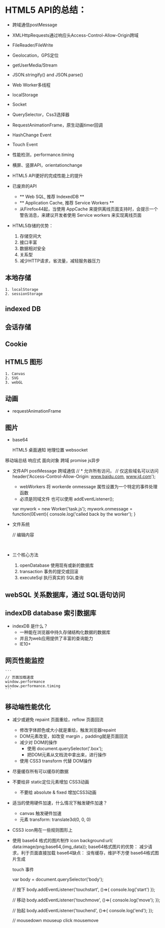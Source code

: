 
# HTML5 API的总结：
- 跨域通信postMessage

- XMLHttpRequests通过响应头Access-Control-Allow-Origin跨域

- FileReader/FileWrite

- Geolocation，GPS定位

- getUserMedia/Stream

- JSON.stringify() and JSON.parse()

- Web Worker多线程

- localStorage

- Socket

- QuerySelector，Css3选择器

- RequestAnimationFrame，原生动画timer回调

- HashChange Event

- Touch Event

- 性能检测，performance.timing

- 横屏、竖屏API，orientationchange
- HTML5 API更好的完成性能上的提升
- 已废弃的API
    + ** Web SQL, 推荐 IndexedDB **
    + ** Application Cache, 推荐 Service Workers **
    + 从Firefox44起，当使用 AppCache 来提供离线页面支持时，会提示一个警告消息，来建议开发者使用 Service workers 来实现离线页面

- HTML5存储的优势：
    1. 存储空间大
    2. 接口丰富
    3. 数据相对安全
    4. 关系型
    5. 减少HTTP请求，省流量，减轻服务器压力

## 本地存储
    1. localStorage
    2. sessionStorage

## indexed DB


## 会话存储

## Cookie

## HTML5 图形
    1. Canvas
    2. SVG
    3. webGL

## 动画
- requestAnimationFrame

## 图片
- base64

    HTML5 桌面通知
    地理位置
    websocket

移动端总结
响应式
面向对象
跨域
promise
js异步


- 文件API
    postMessage 跨域通信
    // * 允许所有访问，
    // 仅这些域名可以访问
    header('Access-Control-Allow-Origin: www.baidu.com, www.jd.com');


    + webWorkers
   将 workerde onmessage 属性设置为一个特定的事件处理函数
    - 必须是同域文件
   也可以使用 addEventListener();

    var mywork = new Worker('task.js');
    mywork.onmessage = function(0Event){
        console.log('called back by the worker');
    }

- 文件系统

    // 编辑内容
    <div contenteditable="true"> </div>


- 三个核心方法
    1. openDatabase 使用现有或新的数据库
    2. transaction 事务的提交或回滚
    3. executeSql 执行真实的 SQL查询


## webSQL 关系数据库，通过 SQL语句访问

## indexDB database 索引数据库
- indexDB 是什么？
    + 一种能在浏览器中持久存储结构化数据的数据库
    + 并且为web应用提供了丰富的查询能力
    + IE10+







## 网页性能监控
    ```
    // 页面加载速度
    window.performance
    window.performance.timing
    ```



## 移动端性能优化
- 减少或避免 repaint 页面重绘，reflow 页面回流
    + 修改字体颜色或大小就是重绘，触发浏览器repaint
    + DOM元素改变，如改变 margin ，padding就是页面回流
    + 减少对 DOM的操作
        * 使用 document.querySelector('.box');
        * 把DOM元素从文档流中拿出来，进行操作
    + 使用 CSS3 transform 代替 DOM操作

- 尽量缓存所有可以缓存的数据

- 不要给非 static定位元素增加 CSS3动画
    + 不要给 absolute & fixed 增加CSS3动画

- 适当的使用硬件加速，什么情况下触发硬件加速？
    + canvas 触发硬件加速
    + 元素 transform: translate3d(0, 0, 0)

- CSS3 icon用在一些规则图形上
- 使用 base64 格式的图片制作 icon
    background:url( data:image/png;base64,{img_data});
    base64格式图片的优势：
        减少请求，利于页面直接加载
    base64缺点：
        没有缓存，维护不方便
    base64格式图片生成



    touch 事件

    var body = document.querySelector('body');

    // 按下
    body.addEventListener('touchstart', ()=>{
        console.log('start')
    });

    // 移动
    body.addEventListener('touchmove', ()=>{
        console.log('move');
    });

    // 抬起
    body.addEventListener('touchend', ()=>{
        console.log('end');
    });

    // mousedown  mouseup  click  mousemove











